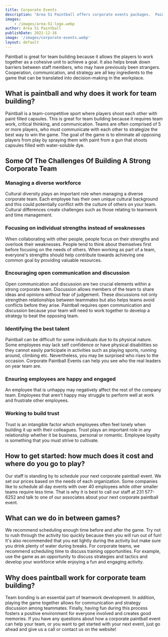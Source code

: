 ```yaml
---
title: Corporate Events
description: "Area 51 Paintball offers corporate events packages.  Paintball is a strategic sport that will help your team build trust and strategic communication."
images:
    - /images/area-51-logo.webp
author: Area 51 Paintball
publishDate: 2021-12-16
image: '/images/corporate-events.webp'
layout: default
---
```


Paintball is great for team building because it allows the players to work together as a cohesive unit to achieve a goal. It also helps break down barriers between staff members, who may have previously been strangers. Cooperation, communication, and strategy are all key ingredients to the game that can be translated into decision-making in the workplace.

## What is paintball and why does it work for team building? 
 

Paintball is a team-competitive sport where players shoot each other with paint filled capsules. This is great for team building because it requires team work, critical thinking, and communication. Teams are often comprised of 5 or more players, who must communicate with each other to strategize the best way to win the game. The goal of the game is to eliminate all opposing players from play by spraying them with paint from a gun that shoots capsules filled with water-soluble dye.


## Some Of The Challenges Of Building A Strong Corporate Team


### Managing a diverse workforce


Cultural diversity plays an important role when managing a diverse corporate team. Each employee has their own unique cultural background and this could potentially conflict with the culture of others on your team. Cultural differences create challenges such as those relating to teamwork and time management. 

### Focusing on individual strengths instead of weaknesses


When collaborating with other people, people focus on their strengths and overlook their weaknesses. People tend to think about themselves first before focusing on the needs of others. When working as part of a team, everyone's strengths should help contribute towards achieving one common goal by providing valuable resources. 


### Encouraging open communication and discussion


Open communication and discussion are two crucial elements within a strong corporate team. Discussion allows members of the team to share ideas and opinions without fear of judgement. These discussions not only strengthen relationships between teammates but also helps teams avoid conflicts before they arise.  Paintball requires open communication and discussion because your team will need to work together to develop a strategy to beat the opposing team.  

### Identifying the best talent


Paintball can be difficult for some individuals due to its physical nature. Some employees may lack self confidence or have physical disabilities so they cannot easily participate in activities such as playing sports, running around, climbing etc. Nevertheless, you may be surprised who rises to the occasion.  Corporate Paintball Events can help you see who the real leaders on year team are.  

### Ensuring employees are happy and engaged


An employee that is unhappy may negatively affect the rest of the company team. Employees that aren't happy may struggle to perform well at work and frustrate other employees. 

### Working to build trust


 Trust is an intangible factor which employees often feel lonely when building it up with their colleagues. Trust plays an important role in any relationship whether it be business, personal or romantic. Employee loyalty is something that you must strive to cultivate. 



## How to get started: how much does it cost and where do you go to play?


Our staff is standing by to schedule your next corporate paintball event.  We set our prices based on the needs of each organization.  Some companies like to schedule all day events with over 40 employees while other smaller teams require less time.  That is why it is best to call our staff at 231 577-6252 and talk to one of our associates about your next corporate paintball event. 



## What can we do in between games?

We recommend scheduling enough time before and after the game. Try not to rush through the activity too quickly because then you will run out of fun! It's also recommended that you eat lightly during the activity but make sure you drink plenty of water during breaks.   For corporate teams, we recommend scheduling time to discuss training opportunities.  For example, use the game as an opportunity to discuss strategies and tactics and develop your workforce while enjoying a fun and engaging activity.  


## Why does paintball work for corporate team building?


 Team bonding is an essential part of teamwork development. In addition, playing the game together allows for communication and strategy discussion among teammates.  Finally, having fun during this process fosters a positive environment for everyone involved and creates good memories. If you have  any questions about how a corporate paintball event can help your team, or you want to get started with your next event, just go ahead and give us a call or contact us on the website!  
